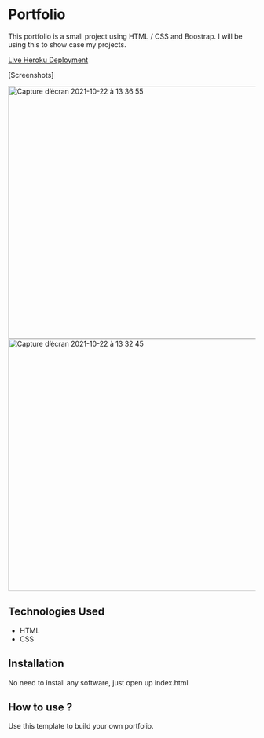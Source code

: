 # Portfolio

This portfolio is a small project using HTML / CSS and Boostrap. I will be using this to show case my projects.

[Live Heroku Deployment](https://portfolio-ashley-new.herokuapp.com/)

[Screenshots]

<img width="514" alt="Capture d’écran 2021-10-22 à 13 36 55" src="https://user-images.githubusercontent.com/78886716/138394147-29969cb2-d908-44a7-9cbf-850bdad76b34.png">

<img width="514" alt="Capture d’écran 2021-10-22 à 13 32 45" src="https://user-images.githubusercontent.com/78886716/138393958-e759a7df-c870-4724-9fa8-ec7288a15b58.png">


## Technologies Used

* HTML
* CSS

## Installation

No need to install any software, just open up index.html

## How to use ?

Use this template to build your own portfolio.
